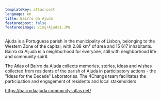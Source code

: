 ```yaml
---
templateKey: atlas-post
language: en
title: Bairro da Ajuda
featuredpost: false
featuredimage: /img/Ajuda1.JPG
---
```

Ajuda is a Portuguese parish in the municipality of Lisbon, belonging to the Western Zone of the capital, with 2.88 km² of area and 15 617 inhabitants. Bairro da Aijuda is a neighborhood for everyone, still with neighborhood life and community spirit.

The Atlas of Bairro da Ajuda collects memories, stories, ideas and wishes collected from residents of the parish of Ajuda in participatory actions - the "Ideas for the Decade" Laboratories. The 4Change team facilitates the participation and engagement of residents and local stakeholders.

<!-- end -->

https://bairrodaajuda.community-atlas.net/
